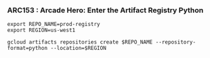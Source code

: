 ### ARC153 :  Arcade Hero: Enter the Artifact Registry Python 

```
export REPO_NAME=prod-registry
export REGION=us-west1
```

```
gcloud artifacts repositories create $REPO_NAME --repository-format=python --location=$REGION
```
